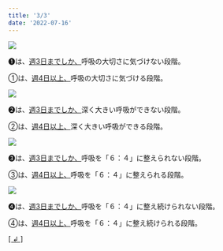 ```yaml
---
title: '3/3'
date: '2022-07-16'
---
```

![](/images/a_01_.jpg)

➊は、[週3日までしか、]()呼吸の大切さに気づけない段階。

①は、[週4日以上、]()呼吸の大切さに気づける段階。

![](/images/a_02_.jpg)

➋は、[週3日までしか、]()深く大きい呼吸ができない段階。

②は、[週4日以上、]()深く大きい呼吸ができる段階。

![](/images/a_03_.jpg)

➌は、[週3日までしか、]()呼吸を「６：４」に整えられない段階。

③は、[週4日以上、]()呼吸を「６：４」に整えられる段階。

![](/images/a_04_.jpg)

➍は、[週3日までしか、]()呼吸を「６：４」に整え続けられない段階。

④は、[週4日以上、]()呼吸を「６：４」に整え続けられる段階。

[[ ↲ ]](/posts/00)
